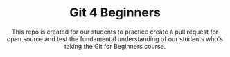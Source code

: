 <h1 align="center"> Git 4 Beginners </h1>

<p align="center">This repo is created for our students to practice create a pull request for open source and test the fundamental understanding of our students who's taking the Git for Beginners course.</p>
